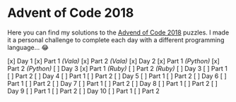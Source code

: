 # Advent of Code 2018

Here you can find my solutions to the [Advend of Code 2018](www.adventofcode.com) puzzles. I made it a personal challenge to complete each day with a different programming language... :joy:

  [x] Day 1
    [x] Part 1 *(Vala)*
    [x] Part 2 *(Vala)*
  [x] Day 2
    [x] Part 1 *(Python)*
    [x] Part 2 *(Python)*
  [ ] Day 3
    [x] Part 1 *(Ruby)*
    [ ] Part 2 *(Ruby)*
  [ ] Day 3
    [ ] Part 1
    [ ] Part 2
  [ ] Day 4
    [ ] Part 1
    [ ] Part 2
  [ ] Day 5
    [ ] Part 1
    [ ] Part 2
  [ ] Day 6
    [ ] Part 1
    [ ] Part 2
  [ ] Day 7
    [ ] Part 1
    [ ] Part 2
  [ ] Day 8
    [ ] Part 1
    [ ] Part 2
  [ ] Day 9
    [ ] Part 1
    [ ] Part 2
  [ ] Day 10
    [ ] Part 1
    [ ] Part 2

